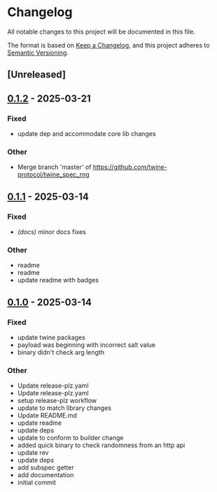 # Changelog

All notable changes to this project will be documented in this file.

The format is based on [Keep a Changelog](https://keepachangelog.com/en/1.0.0/),
and this project adheres to [Semantic Versioning](https://semver.org/spec/v2.0.0.html).

## [Unreleased]

## [0.1.2](https://github.com/twine-protocol/twine_spec_rng/compare/v0.1.1...v0.1.2) - 2025-03-21

### Fixed

- update dep and accommodate core lib changes

### Other

- Merge branch 'master' of https://github.com/twine-protocol/twine_spec_rng

## [0.1.1](https://github.com/twine-protocol/twine_spec_rng/compare/v0.1.0...v0.1.1) - 2025-03-14

### Fixed

- *(docs)* minor docs fixes

### Other

- readme
- readme
- update readme with badges

## [0.1.0](https://github.com/twine-protocol/twine_spec_rng/releases/tag/v0.1.0) - 2025-03-14

### Fixed

- update twine packages
- payload was beginning with incorrect salt value
- binary didn't check arg length

### Other

- Update release-plz.yaml
- Update release-plz.yaml
- setup release-plz workflow
- update to match library changes
- Update README.md
- update readme
- update deps
- update to conform to builder change
- added quick binary to check randomness from an http api
- update rev
- update deps
- add subspec getter
- add documentation
- initial commit
